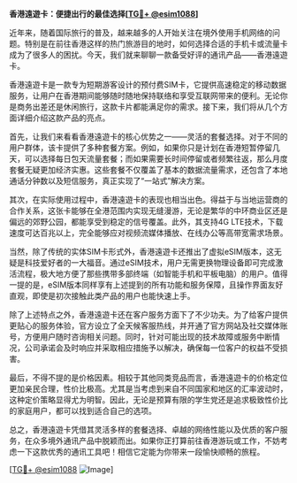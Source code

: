 **香港遠遊卡：便捷出行的最佳选择[[TG💪+ @esim1088](https://t.me/s/esim1088)]**

近年来，随着国际旅行的普及，越来越多的人开始关注在境外使用手机网络的问题。特别是在前往香港这样的热门旅游目的地时，如何选择合适的手机卡或流量卡成为了很多人的困扰。今天，我们就来聊聊一款备受好评的通讯产品——香港遠遊卡。

香港遠遊卡是一款专为短期游客设计的预付费SIM卡，它提供高速稳定的移动数据服务，让用户在香港期间能够随时随地保持联络和享受互联网带来的便利。无论你是商务出差还是休闲旅行，这款卡片都能满足你的需求。接下来，我们将从几个方面详细介绍这款产品的亮点。

首先，让我们来看看香港遠遊卡的核心优势之一——灵活的套餐选择。对于不同的用户群体，该卡提供了多种套餐方案。例如，如果你只是计划在香港短暂停留几天，可以选择每日包天流量套餐；而如果需要长时间停留或者频繁往返，那么月度套餐无疑更加经济实惠。这些套餐不仅覆盖了基本的数据流量需求，还包含了本地通话分钟数以及短信服务，真正实现了“一站式”解决方案。

其次，在实际使用过程中，香港遠遊卡的表现也相当出色。得益于与当地运营商的合作关系，这张卡能够在全港范围内实现无缝漫游，无论是繁华的中环商业区还是偏远的郊野公园，都能享受到稳定的信号覆盖。此外，其支持4G LTE技术，下载速度可达百兆以上，完全能够应对视频流媒体播放、在线办公等高带宽需求场景。

当然，除了传统的实体SIM卡形式外，香港遠遊卡还推出了虚拟eSIM版本，这无疑是科技爱好者的一大福音。通过eSIM技术，用户无需更换物理设备即可完成激活流程，极大地方便了那些携带多部终端（如智能手机和平板电脑）的用户。值得一提的是，eSIM版本同样享有上述提到的所有功能和服务保障，且操作界面友好直观，即使是初次接触此类产品的用户也能快速上手。

除了上述特点之外，香港遠遊卡还在客户服务方面下了不少功夫。为了给客户提供更贴心的服务体验，官方设立了全天候客服热线，并开通了官方网站及社交媒体账号，方便用户随时咨询相关问题。同时，针对可能出现的技术故障或服务中断情况，公司承诺会及时响应并采取相应措施予以解决，确保每一位客户的权益不受损害。

最后，不得不提的是价格因素。相较于其他同类竞品而言，香港遠遊卡的价格定位更加亲民合理，性价比极高。尤其是当考虑到来自不同国家和地区的汇率波动时，这种定价策略显得尤为明智。因此，无论是预算有限的学生党还是追求极致性价比的家庭用户，都可以找到适合自己的选项。

总之，香港遠遊卡凭借其灵活多样的套餐选择、卓越的网络性能以及优质的客户服务，在众多境外通讯产品中脱颖而出。如果你正打算前往香港游玩或工作，不妨考虑一下这款优秀的通讯工具吧！相信它定能为你带来一段愉快顺畅的旅程。

[[TG💪+ @esim1088](https://t.me/s/esim1088) ![Image](https://i.postimg.cc/4NQfJmqS/Snipaste-2025-05-13-00-14-12.png)]